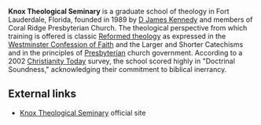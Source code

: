 **Knox Theological Seminary** is a graduate school of theology in
Fort Lauderdale, Florida, founded in 1989 by
[D James Kennedy](index.php?title=D_James_Kennedy&action=edit&redlink=1 "D James Kennedy (page does not exist)")
and members of Coral Ridge Presbyterian Church. The theological
perspective from which training is offered is classic
[Reformed theology](Reformed_theology "Reformed theology") as
expressed in the
[Westminster Confession of Faith](Westminster_Confession_of_Faith "Westminster Confession of Faith")
and the Larger and Shorter Catechisms and in the principles of
[Presbyterian](Presbyterian "Presbyterian") church government.
According to a 2002
[Christianity Today](Christianity_Today "Christianity Today")
survey, the school scored highly in "Doctrinal Soundness,"
acknowledging their commitment to biblical inerrancy.


## External links

-   [Knox Theological Seminary](http://www.knoxseminary.org/)
    official site




